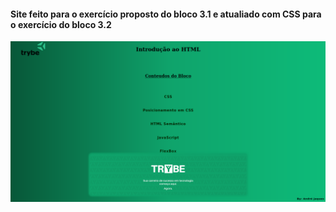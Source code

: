 #### Site feito para o exercício proposto do bloco 3.1 e atualiado com CSS para o exercício do bloco 3.2

![Website](images/webPrint.png)
